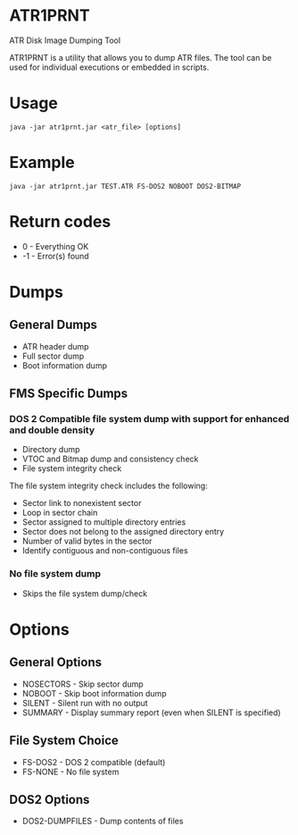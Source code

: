 # ATR1PRNT
ATR Disk Image Dumping Tool

ATR1PRNT is a utility that allows you to dump ATR files. The tool can
be used for individual executions or embedded in scripts.

# Usage
    java -jar atr1prnt.jar <atr_file> [options]

# Example
    java -jar atr1prnt.jar TEST.ATR FS-DOS2 NOBOOT DOS2-BITMAP

# Return codes

*  0 - Everything OK
* -1 - Error(s) found

# Dumps

## General Dumps

* ATR header dump
* Full sector dump
* Boot information dump

## FMS Specific Dumps

### DOS 2 Compatible file system dump with support for enhanced and double density

 * Directory dump
 * VTOC and Bitmap dump and consistency check
 * File system integrity check
 
The file system integrity check includes the following:

 * Sector link to nonexistent sector
 * Loop in sector chain
 * Sector assigned to multiple directory entries
 * Sector does not belong to the assigned directory entry
 * Number of valid bytes in the sector
 * Identify contiguous and non-contiguous files

### No file system dump

 * Skips the file system dump/check

# Options

## General Options

* NOSECTORS - Skip sector dump
* NOBOOT - Skip boot information dump
* SILENT - Silent run with no output
* SUMMARY - Display summary report (even when SILENT is specified)

## File System Choice

* FS-DOS2 - DOS 2 compatible (default)
* FS-NONE - No file system

## DOS2 Options

* DOS2-DUMPFILES - Dump contents of files
